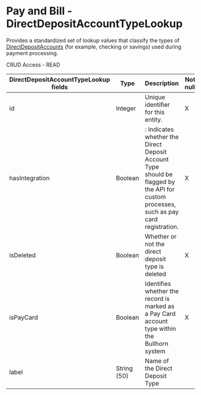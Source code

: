 # Pay and Bill - DirectDepositAccountTypeLookup

Provides a standardized set of lookup values that classify the types of [DirectDepositAccounts](https://bullhorn.github.io/rest-api-docs/entityref.html#pay-and-bill-directdepositaccount) (for example, checking or savings) used during payment processing.

CRUD Access - READ

<table>
    <colgroup>
        <col width="20%" />
        <col width="20%" />
        <col width="20%" />
        <col width="20%" />
        <col width="20%" />
    </colgroup>
    <thead>
        <tr class="header">
            <th>DirectDepositAccountTypeLookup fields</th>
            <th>Type</th>
            <th>Description</th>
            <th>Not null</th>
            <th>Read-only</th>
        </tr>
    </thead>
    <tbody>
        <tr class="even">
            <td>id</td>
            <td>Integer</td>
            <td>Unique identifier for this entity.</td>
            <td>X</td>
            <td>X</td>
        </tr>
        <tr class="odd">
            <td>hasIntegration</td>
            <td>Boolean</td>
            <td>: Indicates whether the Direct Deposit Account Type should be flagged by the API for custom processes, such as pay card registration.</td>
            <td>X</td>
            <td></td>
        </tr>
        <tr class="even">
            <td>isDeleted</td>
            <td>Boolean</td>
            <td>Whether or not the direct deposit type is deleted</td>
            <td>X</td>
            <td></td>
        </tr>
        <tr class="odd">
            <td>isPayCard</td>
            <td>Boolean</td>
            <td>Identifies whether the record is marked as a Pay Card account type within the Bullhorn system</td>
            <td>X</td>
            <td></td>
        </tr>
        <tr class="even">
            <td>label</td>
            <td>String (50)</td>
            <td>Name of the Direct Deposit Type</td>
            <td></td>
            <td></td>
        </tr>
    </tbody>
</table>